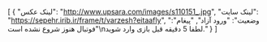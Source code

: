 [
  {
    "لینک عکس": "http://www.upsara.com/images/s110151_.jpg",
    "لینک سایت": "https://sepehr.irib.ir/frame/t/varzesh?eitaafly",
    "وضعیت": "ورود آزاد",
    "پیغام": "فوتبال هنوز شروع نشده است\nلطفا 5 دقیقه قبل بازی وارد شوید."
  }
]
